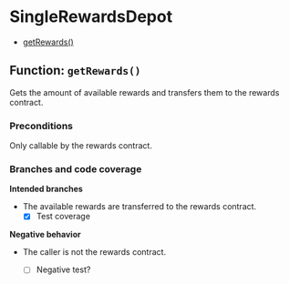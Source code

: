 # SingleRewardsDepot

- [getRewards()](#function-getrewards)


## Function: `getRewards()`

Gets the amount of available rewards and transfers them to the rewards contract.

### Preconditions

Only callable by the rewards contract.

### Branches and code coverage

**Intended branches**

- The available rewards are transferred to the rewards contract.
  - [x] Test coverage

**Negative behavior**

- The caller is not the rewards contract.
  - [ ] Negative test?

